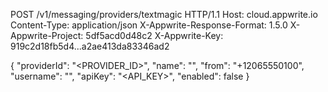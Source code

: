 POST /v1/messaging/providers/textmagic HTTP/1.1
Host: cloud.appwrite.io
Content-Type: application/json
X-Appwrite-Response-Format: 1.5.0
X-Appwrite-Project: 5df5acd0d48c2
X-Appwrite-Key: 919c2d18fb5d4...a2ae413da83346ad2

{
  "providerId": "<PROVIDER_ID>",
  "name": "<NAME>",
  "from": "+12065550100",
  "username": "<USERNAME>",
  "apiKey": "<API_KEY>",
  "enabled": false
}
